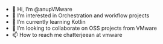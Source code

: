 - 👋 Hi, I’m @anupVMware
- 👀 I’m interested in Orchestration and workflow projects
- 🌱 I’m currently learning Kotlin
- 💞️ I’m looking to collaborate on OSS projects from VMware
- 📫 How to reach me chatterjeean at vmware

<!---
anupVMware/anupVMware is a ✨ special ✨ repository because its `README.md` (this file) appears on your GitHub profile.
You can click the Preview link to take a look at your changes.
--->
